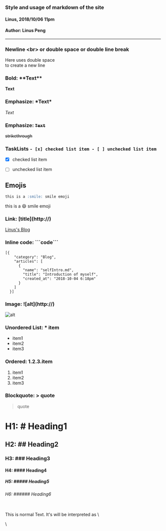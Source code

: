 ### Style and usage of markdown of the site
#### Linus, 2018/10/06 11pm
#### Author: Linus Peng

---
### Newline <br\> or double space or double line break
Here uses double space  
to create a new line


### Bold: \*\*Text\*\*
**Text**

### Emphasize: \*Text\*
*Text*

### Emphasize: ~~`Text`~~
~~strikethrough~~

### TaskLists `- [x] checked list item - [ ] unchecked list item`

 - [x] checked list item
 - [ ] unchecked list item


## Emojis

```md
this is a :smile: smile emoji
```
this is a :smile: smile emoji

### Link: \[title\]\(http://\)
[Linus's Blog](https://linusmelb.github.io/blogs/index.html)

### Inline code: \`\`\`code\`\`\`
```
[{
    "category": "Blog",
    "articles": [
      {
        "name": "selfIntro.md",
        "title": "Introduction of myself",
        "created_at": "2018-10-04 6:18pm"
      }
    ]
  }]
```

### Image: \!\[alt\]\(http://\)
![alt](https://blog.codinghorror.com/content/images/2015/03/ghost-markdown-help.png)

### Unordered List: * item
* item1
* item2
* item3

### Ordered: 1.2.3.item
1. item1
2. item2
3. item3

### Blockquote: > quote
> quote


# H1: # Heading1

## H2: ## Heading2

### H3: ### Heading3

#### H4: #### Heading4

##### H5: ##### Heading5

###### H6: ###### Heading6

<br>
This is normal Text. It's will be interpreted as \<p>\</p>
